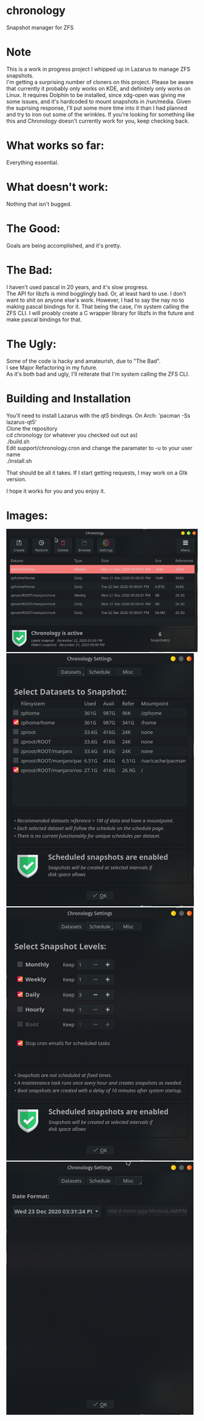 # chronology
Snapshot manager for ZFS

# Note
This is a work in progress project I whipped up in Lazarus to manage ZFS snapshots.<br>
I'm getting a surprising number of cloners on this project.  Please be aware that currently it probably only works on KDE, and definitely only works on Linux.  It requires Dolphin to be installed, since xdg-open was giving me some issues, and it's hardcoded to mount snapshots in /run/media.  Given the suprising response, I'll put some more time into it than I had planned and try to iron out some of the wrinkles.  If you're looking for something like this and Chronology doesn't currently work for you, keep checking back.

# What works so far:
Everything essential.

# What doesn't work:
Nothing that isn't bugged.

# The Good:
Goals are being accomplished, and it's pretty.<br>

# The Bad:
I haven't used pascal in 20 years, and it's slow progress.<br>
The API for libzfs is mind bogglingly bad.  Or, at least hard to use.  I don't want to shit on anyone else's work.  However, I had to say the nay no to making pascal bindings for it.  That being the case, I'm system calling the ZFS CLI.  I will proably create a C wrapper library for libzfs in the future and make pascal bindings for that.<br>

# The Ugly:
Some of the code is hacky and amateurish, due to "The Bad".<br>
I see Major Refactoring in my future.<br>
As it's both bad and ugly, I'll reiterate that I'm system calling the ZFS CLI.

# Building and Installation
You'll need to install Lazarus with the qt5 bindings.  On Arch: 'pacman -Ss lazarus-qt5'<br>
Clone the repository<br>
cd chronology (or whatever you checked out out as)<br>
./build.sh<br>
Edit support/chronology.cron and change the paramater to -u to your user name<br>
./install.sh<br>

That should be all it takes.  If I start getting requests, I may work on a Gtk version.<br>

I hope it works for you and you enjoy it.<br>

# Images:
![alt text](images/chronology_main.png)
![alt text](images/chronology_datasets.png)
![alt text](images/chronology_schedule.png)
![alt text](images/chronology_misc.png)
